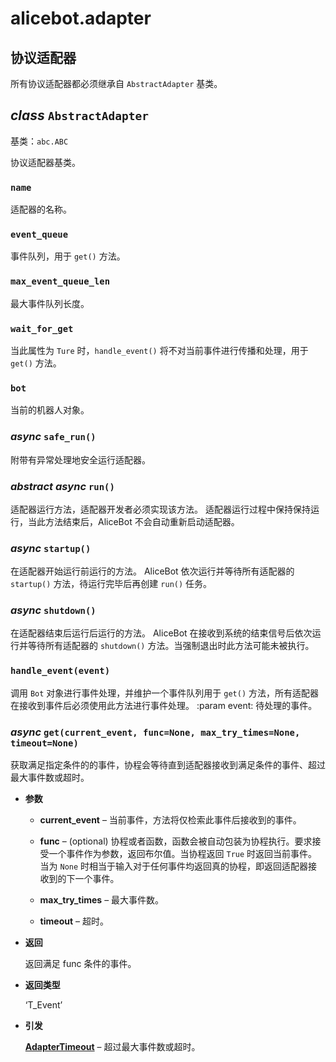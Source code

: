 # alicebot.adapter

## 协议适配器

所有协议适配器都必须继承自 `AbstractAdapter` 基类。


## _class_ `AbstractAdapter`

基类：`abc.ABC`

协议适配器基类。


### `name`

适配器的名称。


### `event_queue`

事件队列，用于 `get()` 方法。


### `max_event_queue_len`

最大事件队列长度。


### `wait_for_get`

当此属性为 `Ture` 时，`handle_event()` 将不对当前事件进行传播和处理，用于 `get()` 方法。


### `bot`

当前的机器人对象。


### _async_ `safe_run()`

附带有异常处理地安全运行适配器。


### _abstract async_ `run()`

适配器运行方法，适配器开发者必须实现该方法。
适配器运行过程中保持保持运行，当此方法结束后，AliceBot 不会自动重新启动适配器。


### _async_ `startup()`

在适配器开始运行前运行的方法。
AliceBot 依次运行并等待所有适配器的 `startup()` 方法，待运行完毕后再创建 `run()` 任务。


### _async_ `shutdown()`

在适配器结束后运行后运行的方法。
AliceBot 在接收到系统的结束信号后依次运行并等待所有适配器的 `shutdown()` 方法。当强制退出时此方法可能未被执行。


### `handle_event(event)`

调用 `Bot` 对象进行事件处理，并维护一个事件队列用于 `get()` 方法，所有适配器在接收到事件后必须使用此方法进行事件处理。
:param event: 待处理的事件。


### _async_ `get(current_event, func=None, max_try_times=None, timeout=None)`

获取满足指定条件的的事件，协程会等待直到适配器接收到满足条件的事件、超过最大事件数或超时。


* **参数**

    
    * **current_event** – 当前事件，方法将仅检索此事件后接收到的事件。


    * **func** – (optional) 协程或者函数，函数会被自动包装为协程执行。要求接受一个事件作为参数，返回布尔值。当协程返回 `True` 时返回当前事件。
    当为 `None` 时相当于输入对于任何事件均返回真的协程，即返回适配器接收到的下一个事件。


    * **max_try_times** – 最大事件数。


    * **timeout** – 超时。



* **返回**

    返回满足 func 条件的事件。



* **返回类型**

    ‘T_Event’



* **引发**

    [**AdapterTimeout**](../exception.md#alicebot.exception.AdapterTimeout) – 超过最大事件数或超时。
